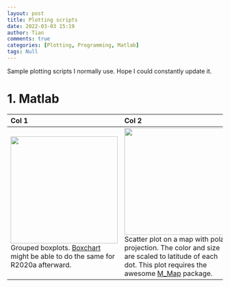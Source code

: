```yaml
---
layout: post
title: Plotting scripts
date: 2022-03-03 15:19
author: Tian
comments: true
categories: [Plotting, Programming, Matlab]
tags: Null
---
```


Sample plotting scripts I normally use. Hope I could constantly update it.

# 1. Matlab

|Col 1|Col 2|
|:----|:----|
|[<img src="https://simhydro.com/notebook/images/plots/boxplot.png" height="250"/>](https://github.com/hydrotian/plotting/blob/main/matlab/boxplot.m) </br> Grouped boxplots. [Boxchart](https://www.mathworks.com/help/matlab/ref/boxchart.html) might be able to do the same for R2020a afterward. |[<img src="https://simhydro.com/notebook/images/plots/polar.png" height="250"/>](https://github.com/hydrotian/plotting/blob/main/matlab/polar.m) </br> Scatter plot on a map with polar projection. The color and size are scaled to latitude of each dot. This plot requires the awesome [M_Map](https://www.eoas.ubc.ca/~rich/map.html) package. |
